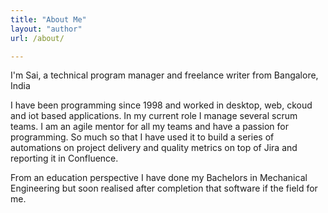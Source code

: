 ```yaml
---
title: "About Me"
layout: "author"
url: /about/

---
```


I'm Sai, a technical program manager and freelance writer from Bangalore, India

I have been programming since 1998 and worked in desktop, web, ckoud and iot based applications.
In my current role I manage several scrum teams. I am an agile mentor for all my teams and have a passion for programming.
So much so that I have used it to build a series of automations on project delivery and quality metrics on top of Jira and reporting it in Confluence.

From an education perspective I have done my Bachelors in Mechanical Engineering but soon realised after completion that software if the field for me.

